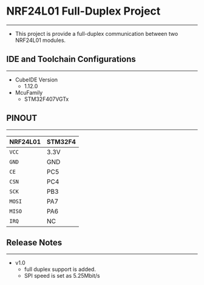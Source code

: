 
# NRF24L01 Full-Duplex Project
----
- This project is provide a full-duplex communication between two NRF24L01 modules.

## IDE and Toolchain Configurations
----
- CubeIDE Version
   - 1.12.0
- McuFamily
   - STM32F407VGTx

## PINOUT
----
| NRF24L01 | STM32F4 |
| --- | --- |
| `VCC` | 3.3V |
| `GND` | GND |
| `CE` | PC5 |
| `CSN` | PC4 |
| `SCK` | PB3 |
| `MOSI` | PA7 |
| `MISO` | PA6 |
| `IRQ` | NC |



## Release Notes
----
- v1.0
    - full duplex support is added.
    - SPI speed is set as 5.25Mbit/s
